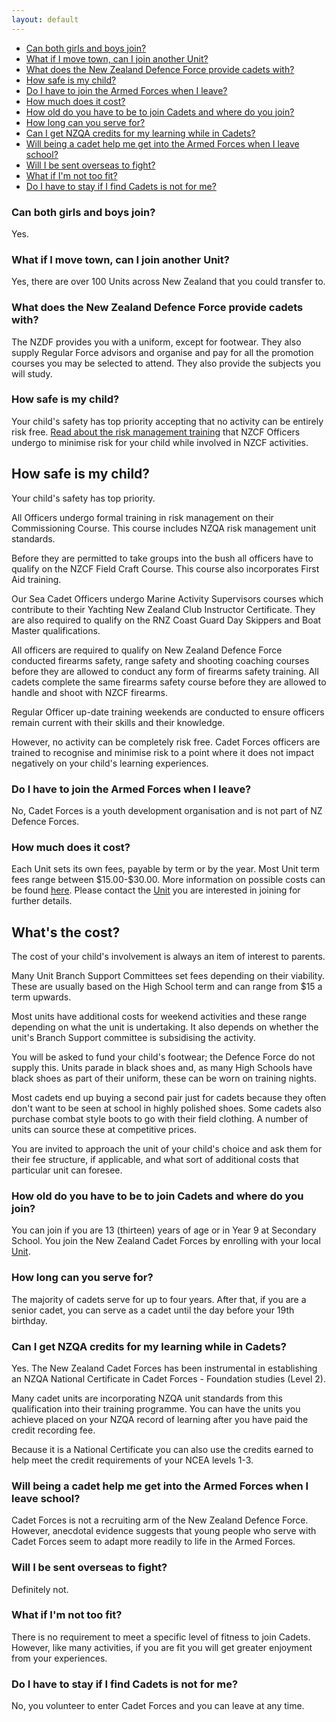 ```yaml
---
layout: default
---
```

<!-- Links to questions -->
<ul class="no-bullet">
    <li><a href="#q1">Can both girls and boys join?</a></li>
    <li><a href="#q2">What if I move town, can I join another Unit?</a></li>
    <li><a href="#q3">What does the New Zealand Defence Force provide cadets with?</a></li>
    <li><a href="#q4">How safe is my child?</a></li>
    <li><a href="#q5">Do I have to join the Armed Forces when I leave?</a></li>
    <li><a href="#q6">How much does it cost?</a></li>
    <li><a href="#q7">How old do you have to be to join Cadets and where do you join?</a></li>
    <li><a href="#q8">How long can you serve for?</a></li>
    <li><a href="#q9">Can I get NZQA credits for my learning while in Cadets?</a></li>
    <li><a href="#q10">Will being a cadet help me get into the Armed Forces when I leave school?</a></li>
    <li><a href="#q11">Will I be sent overseas to fight?</a></li>
    <li><a href="#q12">What if I'm not too fit?</a></li>
    <li><a href="#q13">Do I have to stay if I find Cadets is not for me?</a></li>
</ul>
<h3 id="q1">Can both girls and boys join?</h3>
<p>Yes.</p>
<h3 id="q2">What if I move town, can I join another Unit?</h3>
<p>Yes, there are over 100 Units across New Zealand that you could transfer to.</p>
<h3 id="q3">What does the New Zealand Defence Force provide cadets with?</h3>
<p>The NZDF provides you with a uniform, except for footwear. They also supply Regular Force advisors and organise and pay for all the promotion courses you may be selected to attend. They also provide the subjects you will study.</p>
<h3 id="q4">How safe is my child?</h3>
<p>Your child's safety has top priority accepting that no activity can be entirely risk free. <a href="#rams">Read about the risk management training</a> that NZCF Officers undergo to minimise risk for your child while involved in NZCF activities.</p>
<aside id="rams">
    <h2>How safe is my child?</h2>
    <p>Your child's safety has top priority.</p>
    <p>All Officers undergo formal training in risk management on their Commissioning Course.  This course includes NZQA risk management unit standards.</p>
    <p>Before they are permitted to take groups into the bush all officers have to qualify on the NZCF Field Craft Course. This course also incorporates First Aid training.</p>
    <p>Our Sea Cadet Officers undergo Marine Activity Supervisors courses which contribute to their Yachting New Zealand Club Instructor Certificate.  They are also required to qualify on the RNZ Coast Guard Day Skippers and Boat Master qualifications.</p>
    <p>All officers are required to qualify on New Zealand Defence Force conducted firearms safety, range safety and shooting coaching courses before they are allowed to conduct any form of firearms safety training.  All cadets complete the same firearms safety course before they are allowed to handle and shoot with NZCF firearms.</p>
    <p>Regular Officer up-date training weekends are conducted to ensure officers remain current with their skills and their knowledge.</p>
    <p>However, no activity can be completely risk free.  Cadet Forces officers are trained to recognise and minimise risk to a point where it does not impact negatively on your child's learning experiences.</p>
</aside> 
<h3 id="q5">Do I have to join the Armed Forces when I leave?</h3>
<p>No, Cadet Forces is a youth development organisation and is not part of NZ Defence Forces.</p>
<h3 id="q6">How much does it cost?</h3>
<p>Each Unit sets its own fees, payable by term or by the year. Most Unit term fees range between $15.00-$30.00. More information on possible costs can be found <a href="#cost">here</a>. Please contact the <a href="units.html">Unit</a> you are interested in joining for further details.</p>
<aside id="cost">
    <h2>What's the cost?</h2>
    <p>The cost of your child's involvement is always an item of interest to parents.</p>
    <p>Many Unit Branch Support Committees set fees depending on their viability.  These are usually based on the High School term and can range from $15 a term upwards.</p>
    <p>Most units have additional costs for weekend activities and these range depending on what the unit is undertaking.  It also depends on whether the unit's Branch Support committee is subsidising the activity.</p>
    <p>You will be asked to fund your child's footwear; the Defence Force do not supply this. Units parade in black shoes and, as many High Schools have black shoes as part of their uniform, these can be worn on training nights.</p>
    <p>Most cadets end up buying a second pair just for cadets because they often don't want to be seen at school in highly polished shoes. Some cadets also purchase combat style boots to go with their field clothing.  A number of units can source these at competitive prices.</p>
    <p>You are invited to approach the unit of your child's choice and ask them for their fee structure, if applicable, and what sort of additional costs that particular unit can foresee.</p>
</aside>
<h3 id="q7">How old do you have to be to join Cadets and where do you join?</h3>
<p>You can join if you are 13 (thirteen) years of age or in Year 9 at Secondary School. You join the New Zealand Cadet Forces by enrolling with your local <a href="units.html">Unit</a>.</p>
<h3 id="q8">How long can you serve for?</h3>
<p>The majority of cadets serve for up to four years. After that, if you are a senior cadet, you can serve as a cadet until the day before your 19th birthday.</p>
<h3 id="q9">Can I get NZQA credits for my learning while in Cadets?</h3>
<p>Yes. The New Zealand Cadet Forces has been instrumental in establishing an NZQA National Certificate in Cadet Forces - Foundation studies (Level 2).</p>
<p>Many cadet units are incorporating NZQA unit standards from this qualification into their training programme. You can have the units you achieve placed on your NZQA record of learning after you have paid the credit recording fee.</p>
<p>Because it is a National Certificate you can also use the credits earned to help meet the credit requirements of your NCEA levels 1-3.</p>
<h3 id="q10">Will being a cadet help me get into the Armed Forces when I leave school?</h3>
<p>Cadet Forces is not a recruiting arm of the New Zealand Defence Force. However, anecdotal evidence suggests that young people who serve with Cadet Forces seem to adapt more readily to life in the Armed Forces.</p>
<h3 id="q11">Will I be sent overseas to fight?</h3>
<p>Definitely not.</p>
<h3 id="q12">What if I'm not too fit?</h3>
<p>There is no requirement to meet a specific level of fitness to join Cadets. However, like many activities, if you are fit you will get greater enjoyment from your experiences.</p>
<h3 id="q13">Do I have to stay if I find Cadets is not for me?</h3>
<p>No, you volunteer to enter Cadet Forces and you can leave at any time.</p>